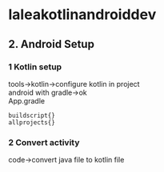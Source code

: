 # laleakotlinandroiddev
## 2. Android Setup
### 1 Kotlin setup
tools->kotlin->configure kotlin in project  
android with gradle->ok  
App.gradle
```
buildscript{}
allprojects{}
```
### 2 Convert activity
code->convert java file to kotlin file
